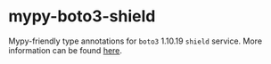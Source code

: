 # mypy-boto3-shield

Mypy-friendly type annotations for `boto3` 1.10.19 `shield` service.
More information can be found [here](https://github.com/vemel/mypy_boto3).